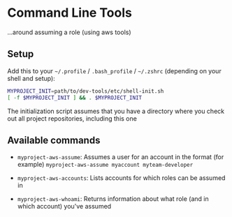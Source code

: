 # Command Line Tools
...around assuming a role (using aws tools)

## Setup
Add this to your `~/.profile` / `.bash_profile` / `~/.zshrc` (depending
on your shell and setup):
```bash
MYPROJECT_INIT=path/to/dev-tools/etc/shell-init.sh
[ -f $MYPROJECT_INIT ] && . $MYPROJECT_INIT
```

The initialization script assumes that you have a directory where you
check out all project repositories, including this one

## Available commands

* `myproject-aws-assume`: Assumes a user for an account in the format (for example) `myproject-aws-assume myaccount myteam-developer`

* `myproject-aws-accounts`: Lists accounts for which roles can be assumed in

* `myproject-aws-whoami`: Returns information about what role (and in which account) you've assumed
